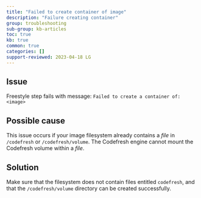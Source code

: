 ```yaml
---
title: "Failed to create container of image"
description: "Failure creating container"
group: troubleshooting
sub-group: kb-articles
toc: true
kb: true
common: true
categories: []
support-reviewed: 2023-04-18 LG
---
```


## Issue

Freestyle step fails with message: `Failed to create a container of: <image>`


## Possible cause
This issue occurs if your image filesystem already contains a _file_ in `/codefresh` or `/codefresh/volume`. The Codefresh engine cannot mount the Codefresh volume within a _file_.  


## Solution
Make sure that the filesystem does not contain files entitled `codefresh`, and that the `/codefresh/volume` directory can be created successfully. 